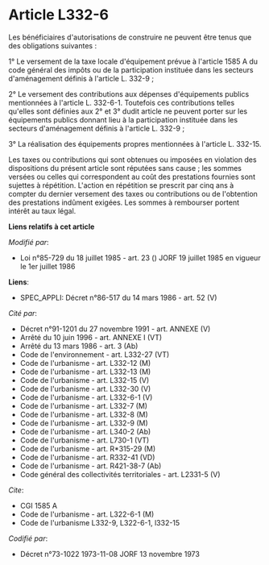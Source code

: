 # Article L332-6

Les bénéficiaires d'autorisations de construire ne peuvent être tenus que des obligations suivantes :

1° Le versement de la taxe locale d'équipement prévue à l'article 1585 A du code général des impôts ou de la participation
instituée dans les secteurs d'aménagement définis à l'article L. 332-9 ;

2° Le versement des contributions aux dépenses d'équipements publics mentionnées à l'article L. 332-6-1. Toutefois ces
contributions telles qu'elles sont définies aux 2° et 3° dudit article ne peuvent porter sur les équipements publics donnant
lieu à la participation instituée dans les secteurs d'aménagement définis à l'article L. 332-9 ;

3° La réalisation des équipements propres mentionnées à l'article L. 332-15.

Les taxes ou contributions qui sont obtenues ou imposées en violation des dispositions du présent article sont réputées sans
cause ; les sommes versées ou celles qui correspondent au coût des prestations fournies sont sujettes à répétition. L'action
en répétition se prescrit par cinq ans à compter du dernier versement des taxes ou contributions ou de l'obtention des
prestations indûment exigées. Les sommes à rembourser portent intérêt au taux légal.

**Liens relatifs à cet article**

_Modifié par_:

  - Loi n°85-729 du 18 juillet 1985 - art. 23 () JORF 19 juillet 1985 en vigueur le 1er juillet 1986

**Liens**:

  - SPEC_APPLI: Décret n°86-517 du 14 mars 1986 - art. 52 (V)

_Cité par_:

  - Décret n°91-1201 du 27 novembre 1991 - art. ANNEXE (V)
  - Arrêté du 10 juin 1996 - art. ANNEXE I (VT)
  - Arrêté du 13 mars 1986 - art. 3 (Ab)
  - Code de l'environnement - art. L332-27 (VT)
  - Code de l'urbanisme - art. L332-12 (M)
  - Code de l'urbanisme - art. L332-13 (M)
  - Code de l'urbanisme - art. L332-15 (V)
  - Code de l'urbanisme - art. L332-30 (V)
  - Code de l'urbanisme - art. L332-6-1 (V)
  - Code de l'urbanisme - art. L332-7 (M)
  - Code de l'urbanisme - art. L332-8 (M)
  - Code de l'urbanisme - art. L332-9 (M)
  - Code de l'urbanisme - art. L340-2 (Ab)
  - Code de l'urbanisme - art. L730-1 (VT)
  - Code de l'urbanisme - art. R*315-29 (M)
  - Code de l'urbanisme - art. R332-41 (VD)
  - Code de l'urbanisme - art. R421-38-7 (Ab)
  - Code général des collectivités territoriales - art. L2331-5 (V)

_Cite_:

  - CGI 1585 A
  - Code de l'urbanisme - art. L322-6-1 (M)
  - Code de l'urbanisme L332-9, L322-6-1, l332-15

_Codifié par_:

  - Décret n°73-1022 1973-11-08 JORF 13 novembre 1973
